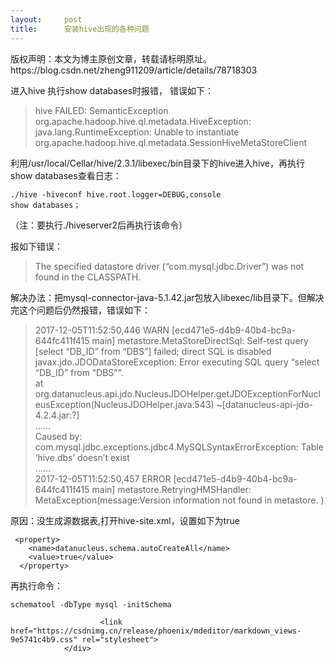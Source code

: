 ```yaml
---
layout:     post
title:      安装hive出现的各种问题
---
```

<div id="article_content" class="article_content clearfix csdn-tracking-statistics" data-pid="blog" data-mod="popu_307" data-dsm="post">
								<div class="article-copyright">
					版权声明：本文为博主原创文章，转载请标明原址。					https://blog.csdn.net/zheng911209/article/details/78718303				</div>
								            <div id="content_views" class="markdown_views prism-atom-one-dark">
							<!-- flowchart 箭头图标 勿删 -->
							<svg xmlns="http://www.w3.org/2000/svg" style="display: none;"><path stroke-linecap="round" d="M5,0 0,2.5 5,5z" id="raphael-marker-block" style="-webkit-tap-highlight-color: rgba(0, 0, 0, 0);"></path></svg>
							<p>进入hive 执行show databases时报错， 错误如下：</p>

<blockquote>
  <p>hive FAILED: SemanticException org.apache.hadoop.hive.ql.metadata.HiveException: java.lang.RuntimeException: Unable to instantiate org.apache.hadoop.hive.ql.metadata.SessionHiveMetaStoreClient</p>
</blockquote>

<p>利用/usr/local/Cellar/hive/2.3.1/libexec/bin目录下的hive进入hive，再执行show databases查看日志：</p>

<pre class="prettyprint"><code class=" hljs avrasm">./hive -hiveconf hive<span class="hljs-preprocessor">.root</span><span class="hljs-preprocessor">.logger</span>=DEBUG,console
show databases；</code></pre>

<p>（注：要执行./hiveserver2后再执行该命令）</p>

<p>报如下错误：</p>

<blockquote>
  <p>The specified datastore driver (“com.mysql.jdbc.Driver”) was not found in the CLASSPATH.</p>
</blockquote>

<p>解决办法：把mysql-connector-java-5.1.42.jar包放入libexec/lib目录下。但解决完这个问题后仍然报错，错误如下：</p>

<blockquote>
  <p>2017-12-05T11:52:50,446  WARN [ecd471e5-d4b9-40b4-bc9a-644fc411f415 main] metastore.MetaStoreDirectSql: Self-test query [select “DB_ID” from “DBS”] failed; direct SQL is disabled <br>
  javax.jdo.JDODataStoreException: Error executing SQL query “select “DB_ID” from “DBS”“. <br>
      at org.datanucleus.api.jdo.NucleusJDOHelper.getJDOExceptionForNucleusException(NucleusJDOHelper.java:543) ~[datanucleus-api-jdo-4.2.4.jar:?] <br>
      …… <br>
      Caused by: com.mysql.jdbc.exceptions.jdbc4.MySQLSyntaxErrorException: Table ‘hive.dbs’ doesn’t exist <br>
      …… <br>
      2017-12-05T11:52:50,457 ERROR [ecd471e5-d4b9-40b4-bc9a-644fc411f415 main] metastore.RetryingHMSHandler: MetaException(message:Version information not found in metastore. )</p>
</blockquote>

<p>原因：没生成源数据表,打开hive-site.xml，设置如下为true</p>

<pre class="prettyprint"><code class=" hljs xml"> <span class="hljs-tag">&lt;<span class="hljs-title">property</span>&gt;</span>
    <span class="hljs-tag">&lt;<span class="hljs-title">name</span>&gt;</span>datanucleus.schema.autoCreateAll<span class="hljs-tag">&lt;/<span class="hljs-title">name</span>&gt;</span>
    <span class="hljs-tag">&lt;<span class="hljs-title">value</span>&gt;</span>true<span class="hljs-tag">&lt;/<span class="hljs-title">value</span>&gt;</span>
  <span class="hljs-tag">&lt;/<span class="hljs-title">property</span>&gt;</span></code></pre>

<p>再执行命令：</p>



<pre class="prettyprint"><code class=" hljs lasso">schematool <span class="hljs-attribute">-dbType</span> mysql <span class="hljs-attribute">-initSchema</span></code></pre>            </div>
						<link href="https://csdnimg.cn/release/phoenix/mdeditor/markdown_views-9e5741c4b9.css" rel="stylesheet">
                </div>